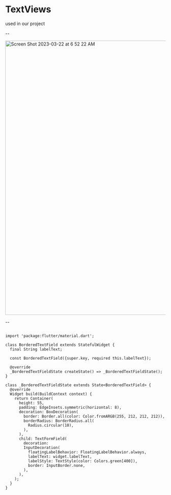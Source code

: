 # TextViews

used in our project

--

<img width="859" alt="Screen Shot 2023-03-22 at 6 52 22 AM" src="https://user-images.githubusercontent.com/13888326/226926056-0d0273ed-307e-47c6-b387-2e07ccad51c5.png">

--

```

import 'package:flutter/material.dart';

class BorderedTextField extends StatefulWidget {
  final String labelText;
  
  const BorderedTextField({super.key, required this.labelText});

  @override
  _BorderedTextFieldState createState() => _BorderedTextFieldState();
}

class _BorderedTextFieldState extends State<BorderedTextField> {
  @override
  Widget build(BuildContext context) {
    return Container(
      height: 55,
      padding: EdgeInsets.symmetric(horizontal: 8),
      decoration: BoxDecoration(
        border: Border.all(color: Color.fromARGB(255, 212, 212, 212)),
        borderRadius: BorderRadius.all(
          Radius.circular(10),
        ),
      ),
      child: TextFormField(
        decoration:
        InputDecoration(
          floatingLabelBehavior: FloatingLabelBehavior.always,
          labelText: widget.labelText,
          labelStyle: TextStyle(color: Colors.green[400]),
          border: InputBorder.none,
        ),
      ),
    );
  }
}


```
